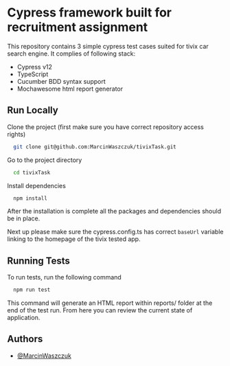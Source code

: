 # Cypress framework built for recruitment assignment
This repository contains 3 simple cypress test cases suited for tivix car search engine. 
It complies of following stack:
 - Cypress v12
 - TypeScript
 - Cucumber BDD syntax support
 - Mochawesome html report generator

## Run Locally

Clone the project (first make sure you have correct repository access rights)

```bash
  git clone git@github.com:MarcinWaszczuk/tivixTask.git
```

Go to the project directory

```bash
  cd tivixTask
```

Install dependencies

```bash
  npm install
```
After the installation is complete all the packages and dependencies should be in place. 

Next up please make sure the cypress.config.ts has correct ```baseUrl``` variable linking to the homepage of the tivix tested app.
    
## Running Tests

To run tests, run the following command

```bash
  npm run test
```

This command will generate an HTML report within reports/ folder at the end of the test run. From here you can review the current state of application.
## Authors

- [@MarcinWaszczuk](https://www.github.com/MarcinWaszczuk)

